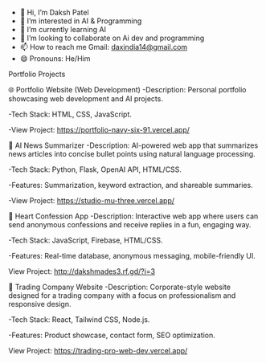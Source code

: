 - 👋 Hi, I’m Daksh Patel
- 👀 I’m interested in AI & Programming
- 🌱 I’m currently learning AI
- 💞️ I’m looking to collaborate on Ai dev and programming
- 📫 How to reach me Gmail: daxindia14@gmail.com
- 😄 Pronouns: He/Him
  
Portfolio Projects

🌐 Portfolio Website (Web Development)
-Description: Personal portfolio showcasing web development and AI projects.

-Tech Stack: HTML, CSS, JavaScript.

-View Project: https://portfolio-navy-six-91.vercel.app/

🤖 AI News Summarizer
-Description: AI-powered web app that summarizes news articles into concise bullet points using natural language processing.

-Tech Stack: Python, Flask, OpenAI API, HTML/CSS.

-Features: Summarization, keyword extraction, and shareable summaries.

-View Project: https://studio-mu-three.vercel.app/

💌 Heart Confession App
-Description: Interactive web app where users can send anonymous confessions and receive replies in a fun, engaging way.

-Tech Stack: JavaScript, Firebase, HTML/CSS.

-Features: Real-time database, anonymous messaging, mobile-friendly UI.

View Project: http://dakshmades3.rf.gd/?i=3

💼 Trading Company Website
-Description: Corporate-style website designed for a trading company with a focus on professionalism and responsive design.

-Tech Stack: React, Tailwind CSS, Node.js.

-Features: Product showcase, contact form, SEO optimization.

View Project: https://trading-pro-web-dev.vercel.app/

<!---
PatelDaksh0/PatelDaksh0 is a ✨ special ✨ repository because its `README.md` (this file) appears on your GitHub profile.
You can click the Preview link to take a look at your changes.
--->
